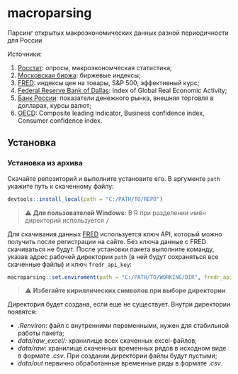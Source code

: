 # macroparsing
Парсинг открытых макроэкономических данных разной периодичности для России

 Источники:
 1. [Росстат](https://rosstat.gov.ru/): опросы, макроэкономческая статистика;
 2. [Московская биржа](https://moex.com/): биржевые индексы;
 3. [FRED](https://fred.stlouisfed.org/): индексы цен на товары, S&P 500, эффективный курс;
 4. [Federal Reserve Bank of Dallas](https://www.dallasfed.org/research/igrea): Index of Global Real Economic Activity;
 5. [Банк России](http://cbr.ru/): показатели денежного рынка, внешняя торговля в долларах, курсы валют;
 6. [OECD](https://data.oecd.org/): Composite leading indicator, Business confidence index, Consumer confidence index.

## Установка
### Установка из архива
Cкачайте репозиторий и выполните установите его. В аргументе `path` укажите путь к скаченному файлу:
```r
devtools::install_local(path = "C:/PATH/TO/REPO")
```
> :warning: **Для пользователей Windows:** В R при разделении имён директорий используется <kbd>/</kbd>

Для скачивания данных [FRED](https://fred.stlouisfed.org/) используется ключ API, который можно получить после регистрации на сайте. Без ключа данные с FRED скачиваться не будут.
После установки пакета выполните команду, указав адрес рабочей директории `path` (в ней будут сохраняться все скаченные файлы) и ключ `fredr_api_key`:
```r
macroparsing::set.enviroment(path = "C:/PATH/TO/WORKING/DIR", fredr_api_key = "YourFredrAPIKey")
```
> :warning: **Избегайте кириллических символов при выборе директории** 

Директория будет создана, если еще не существует. Внутри директории появятся:
 - *.Renviron*: файл с внутренними переменными, нужен для стабильной работы пакета;
 - *data/raw_excel/:* хранилище всех скаченных excel-файлов;
 - *data/raw*: хранилище скаченных временных рядов в исходном виде в формате *.csv*. При создании директории файлы будут пустыми;
 - *data/out* первично обработанные временные ряды в формате *.csv*.
